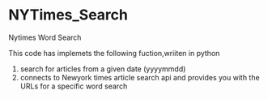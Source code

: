 # NYTimes_Search
Nytimes Word Search



This code has implemets the following fuction,wriiten in python

1. search for articles from a given date (yyyymmdd)
2. connects to Newyork times article search api and provides you with the URLs for a specific word search

